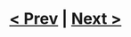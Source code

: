 # [< Prev](https://github.com/Kevun1/hillsHacksWorkshop/blob/master/pages/example4%20part4.md) | [Next >]()
